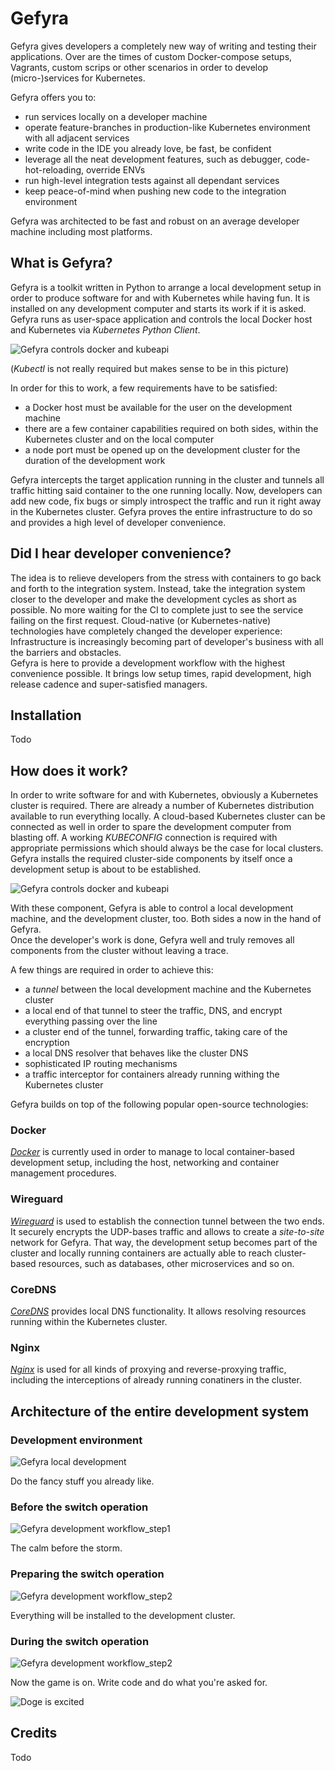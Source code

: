 # Gefyra
Gefyra gives developers a completely new way of writing and testing their applications. Over are the times
of custom Docker-compose setups, Vagrants, custom scrips or other scenarios in order to develop (micro-)services
for Kubernetes.  

Gefyra offers you to:
- run services locally on a developer machine
- operate feature-branches in production-like Kubernetes environment with all adjacent services
- write code in the IDE you already love, be fast, be confident
- leverage all the neat development features, such as debugger, code-hot-reloading, override ENVs
- run high-level integration tests against all dependant services
- keep peace-of-mind when pushing new code to the integration environment 

Gefyra was architected to be fast and robust on an average developer machine including most platforms.

## What is Gefyra?
Gefyra is a toolkit written in Python to arrange a local development setup in order to produce software for and with 
Kubernetes while having fun. It is installed on any development computer and starts its work if it is asked. Gefyra runs
as user-space application and controls the local Docker host and Kubernetes via _Kubernetes Python Client_. 

![Gefyra controls docker and kubeapi](docs/static/img/gefyra-intro.png)  

(_Kubectl_ is not really required but makes sense to be in this picture)

In order for this to work, a few requirements have to be satisfied:
- a Docker host must be available for the user on the development machine
- there are a few container capabilities required on both sides, within the Kubernetes cluster and on the local computer
- a node port must be opened up on the development cluster for the duration of the development work 

Gefyra intercepts the target application running in the cluster and tunnels all traffic hitting said container to the one running 
locally. Now, developers can add new code, fix bugs or simply introspect the traffic and run it right away in the Kubernetes cluster. 
Gefyra proves the entire infrastructure to do so and provides a high level of developer convenience. 


## Did I hear developer convenience?
The idea is to relieve developers from the stress with containers to go back and forth to the integration system. Instead, take
the integration system closer to the developer and make the development cycles as short as possible. No more waiting for the CI to complete
just to see the service failing on the first request. Cloud-native (or Kubernetes-native) technologies have completely changed the 
developer experience: Infrastructure is increasingly becoming part of developer's business with all the barriers and obstacles.  
Gefyra is here to provide a development workflow with the highest convenience possible. It brings low setup times, rapid development, 
high release cadence and super-satisfied managers.

## Installation
Todo


## How does it work?
In order to write software for and with Kubernetes, obviously a Kubernetes cluster is required. There are already a number of Kubernetes 
distribution available to run everything locally. A cloud-based Kubernetes cluster can be connected as well in order to spare the development
computer from blasting off.
A working _KUBECONFIG_ connection is required with appropriate permissions which should always be the case for local clusters. Gefyra installs the required 
cluster-side components by itself once a development setup is about to be established.

![Gefyra controls docker and kubeapi](docs/static/img/gefyra-overview.png)

With these component, Gefyra is able to control a local development machine, and the development cluster, too. Both sides a now in the hand of 
Gefyra.  
Once the developer's work is done, Gefyra well and truly removes all components from the cluster without leaving a trace.  

A few things are required in order to achieve this:
- a _tunnel_ between the local development machine and the Kubernetes cluster
- a local end of that tunnel to steer the traffic, DNS, and encrypt everything passing over the line
- a cluster end of the tunnel, forwarding traffic, taking care of the encryption
- a local DNS resolver that behaves like the cluster DNS
- sophisticated IP routing mechanisms
- a traffic interceptor for containers already running withing the Kubernetes cluster

Gefyra builds on top of the following popular open-source technologies:

### Docker
[*Docker*](https://docker.io) is currently used in order to manage to local container-based development setup, including the
host, networking and container management procedures.

### Wireguard
[*Wireguard*](https://wireguard.com)  is used to establish the connection tunnel between the two ends. It securely encrypts the UDP-bases traffic
and allows to create a _site-to-site_ network for Gefyra. That way, the development setup becomes part of the cluster and locally running containers 
are actually able to reach cluster-based resources, such as databases, other microservices and so on.

### CoreDNS
[*CoreDNS*](https://coredns.io) provides local DNS functionality. It allows resolving resources running within the Kubernetes cluster.

### Nginx
[*Nginx*](https://www.nginx.com/) is used for all kinds of proxying and reverse-proxying traffic, including the interceptions of already running conatiners
in the cluster.

## Architecture of the entire development system

### Development environment
![Gefyra local development](docs/static/img/gefyra-development.png)

Do the fancy stuff you already like.

### Before the switch operation
![Gefyra development workflow_step1](docs/static/img/gefyra-process-step-1.png)

The calm before the storm.

### Preparing the switch operation
![Gefyra development workflow_step2](docs/static/img/gefyra-process-step-2.png)

Everything will be installed to the development cluster.

### During the switch operation
![Gefyra development workflow_step2](docs/static/img/gefyra-process-step-3.png)

Now the game is on. Write code and do what you're asked for.


![Doge is excited](docs/static/img/doge.jpg)

## Credits
Todo





